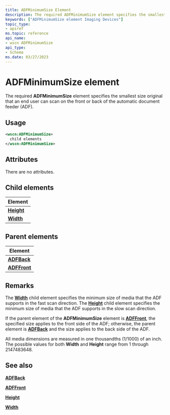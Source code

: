 ```yaml
---
title: ADFMinimumSize Element
description: The required ADFMinimumSize element specifies the smallest size original that an end user can scan on the front or back of the automatic document feeder (ADF).
keywords: ["ADFMinimumSize element Imaging Devices"]
topic_type:
- apiref
ms.topic: reference
api_name:
- wscn ADFMinimumSize
api_type:
- Schema
ms.date: 03/27/2023
---
```


# ADFMinimumSize element

The required **ADFMinimumSize** element specifies the smallest size original that an end user can scan on the front or back of the automatic document feeder (ADF).

## Usage

```xml
<wscn:ADFMinimumSize>
  child elements
</wscn:ADFMinimumSize>
```

## Attributes

There are no attributes.

## Child elements

| Element |
|--|
| [**Height**](height.md) |
| [**Width**](width.md) |

## Parent elements

| Element |
|--|
| [**ADFBack**](adfback.md) |
| [**ADFFront**](adffront.md) |

## Remarks

The [**Width**](width.md) child element specifies the minimum size of media that the ADF supports in the fast scan direction. The [**Height**](height.md) child element specifies the minimum size of media that the ADF supports in the slow scan direction.

If the parent element of the **ADFMinimumSize** element is [**ADFFront**](adffront.md), the specified size applies to the front side of the ADF; otherwise, the parent element is [**ADFBack**](adfback.md) and the size applies to the back side of the ADF.

All media dimensions are measured in one thousandths (1/1000) of an inch. The possible values for both **Width** and **Height** range from 1 through 2147483648.

## See also

[**ADFBack**](adfback.md)

[**ADFFront**](adffront.md)

[**Height**](height.md)

[**Width**](width.md)
